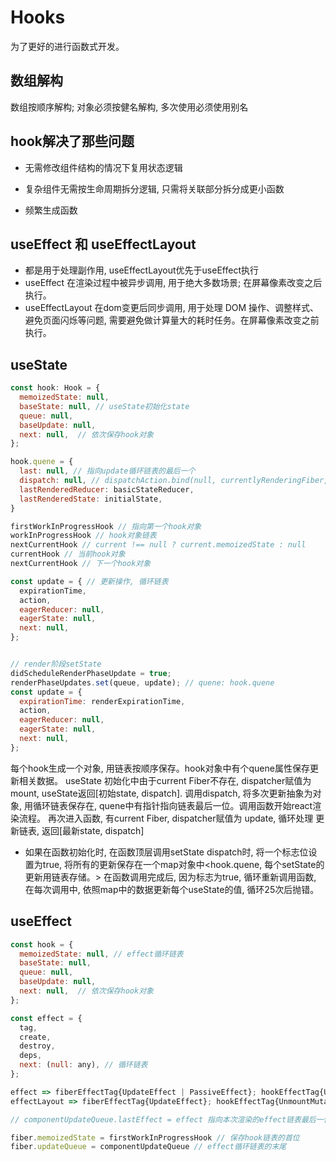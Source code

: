 # Hooks
为了更好的进行函数式开发。

## 数组解构
数组按顺序解构; 对象必须按健名解构, 多次使用必须使用别名

## hook解决了那些问题
* 无需修改组件结构的情况下复用状态逻辑
* 复杂组件无需按生命周期拆分逻辑, 只需将关联部分拆分成更小函数

* 频繁生成函数

## useEffect 和 useEffectLayout
* 都是用于处理副作用, useEffectLayout优先于useEffect执行
* useEffect 在渲染过程中被异步调用, 用于绝大多数场景; 在屏幕像素改变之后执行。
* useEffectLayout 在dom变更后同步调用, 用于处理 DOM 操作、调整样式、避免页面闪烁等问题, 需要避免做计算量大的耗时任务。在屏幕像素改变之前执行。

## useState
```js
const hook: Hook = {
  memoizedState: null,
  baseState: null, // useState初始化state
  queue: null,
  baseUpdate: null,
  next: null,  // 依次保存hook对象
};

hook.quene = {
  last: null, // 指向update循环链表的最后一个
  dispatch: null, // dispatchAction.bind(null, currentlyRenderingFiber, queue)
  lastRenderedReducer: basicStateReducer,
  lastRenderedState: initialState,
}

firstWorkInProgressHook // 指向第一个hook对象
workInProgressHook // hook对象链表
nextCurrentHook // current !== null ? current.memoizedState : null
currentHook // 当前hook对象
nextCurrentHook // 下一个hook对象

const update = { // 更新操作, 循环链表
  expirationTime,
  action,
  eagerReducer: null,
  eagerState: null,
  next: null, 
};


// render阶段setState
didScheduleRenderPhaseUpdate = true;
renderPhaseUpdates.set(queue, update); // quene: hook.quene
const update = {
  expirationTime: renderExpirationTime,
  action,
  eagerReducer: null,
  eagerState: null,
  next: null,
};
```

每个hook生成一个对象, 用链表按顺序保存。hook对象中有个quene属性保存更新相关数据。
useState
初始化中由于current Fiber不存在, dispatcher赋值为mount, useState返回[初始state, dispatch]. 
调用dispatch, 将多次更新抽象为对象, 用循环链表保存在, quene中有指针指向链表最后一位。调用函数开始react渲染流程。
再次进入函数, 有current Fiber, dispatcher赋值为 update, 循环处理 更新链表, 返回[最新state, dispatch]

* 如果在函数初始化时, 在函数顶层调用setState
dispatch时, 将一个标志位设置为true, 将所有的更新保存在一个map对象中<hook.quene, 每个setState的更新用链表存储。>
在函数调用完成后, 因为标志为true, 循环重新调用函数, 在每次调用中, 依照map中的数据更新每个useState的值, 循环25次后抛错。

## useEffect
```js
const hook = {
  memoizedState: null, // effect循环链表
  baseState: null, 
  queue: null,
  baseUpdate: null,
  next: null,  // 依次保存hook对象
};

const effect = {
  tag,
  create,
  destroy,
  deps,
  next: (null: any), // 循环链表
};

effect => fiberEffectTag{UpdateEffect | PassiveEffect}; hookEffectTag{UnmountPassive | MountPassive}
effectLayout => fiberEffectTag{UpdateEffect}; hookEffectTag{UnmountMutation | MountLayout}

// componentUpdateQueue.lastEffect = effect 指向本次渲染的effect链表最后一位

fiber.memoizedState = firstWorkInProgressHook // 保存hook链表的首位
fiber.updateQueue = componentUpdateQueue // effect循环链表的末尾
```